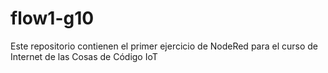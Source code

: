# flow1-g10
Este repositorio contienen el primer ejercicio de NodeRed para el curso de Internet de las Cosas de Código IoT
